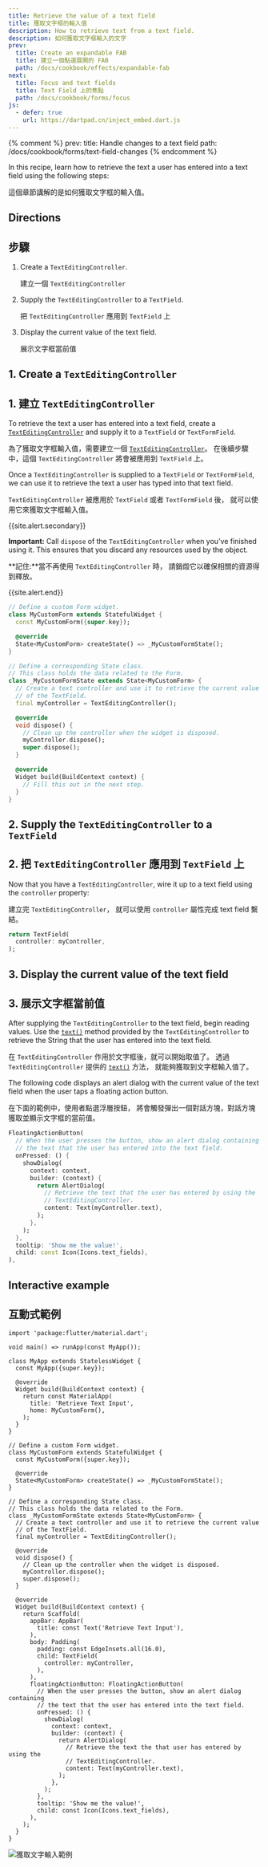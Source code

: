 ```yaml
---
title: Retrieve the value of a text field
title: 獲取文字框的輸入值
description: How to retrieve text from a text field.
description: 如何獲取文字框輸入的文字
prev:
  title: Create an expandable FAB
  title: 建立一個點選展開的 FAB
  path: /docs/cookbook/effects/expandable-fab
next:
  title: Focus and text fields
  title: Text Field 上的焦點
  path: /docs/cookbook/forms/focus
js:
  - defer: true
    url: https://dartpad.cn/inject_embed.dart.js
---
```


<?code-excerpt path-base="cookbook/forms/retrieve_input"?>

{% comment %}
prev:
  title: Handle changes to a text field
  path: /docs/cookbook/forms/text-field-changes
{% endcomment %}

In this recipe,
learn how to retrieve the text a user has entered into a text field
using the following steps:

這個章節講解的是如何獲取文字框的輸入值。

## Directions

## 步驟

  1. Create a `TextEditingController`.
     
     建立一個  `TextEditingController`

  2. Supply the `TextEditingController` to a `TextField`.
     
     把 `TextEditingController` 應用到 `TextField` 上

  3. Display the current value of the text field.

     展示文字框當前值  

## 1. Create a `TextEditingController`

## 1. 建立 `TextEditingController`

To retrieve the text a user has entered into a text field,
create a [`TextEditingController`][]
and supply it to a `TextField` or `TextFormField`.

為了獲取文字框輸入值，需要建立一個 [`TextEditingController`][]。
在後續步驟中，這個 `TextEditingController` 將會被應用到 `TextField` 上。

Once a `TextEditingController` is supplied to a `TextField` or `TextFormField`,
we can use it to retrieve the text a user has typed into that text field.

`TextEditingController` 被應用於 `TextField` 或者 `TextFormField` 後，
就可以使用它來獲取文字框輸入值。

{{site.alert.secondary}}

  **Important:** Call `dispose` of the `TextEditingController` when
  you've finished using it. This ensures that you discard any resources
  used by the object.
  
  **記住:**當不再使用 `TextEditingController` 時，
  請銷燬它以確保相關的資源得到釋放。
  
{{site.alert.end}}

<?code-excerpt "lib/starter.dart (Starter)" remove="return Container();"?>
```dart
// Define a custom Form widget.
class MyCustomForm extends StatefulWidget {
  const MyCustomForm({super.key});

  @override
  State<MyCustomForm> createState() => _MyCustomFormState();
}

// Define a corresponding State class.
// This class holds the data related to the Form.
class _MyCustomFormState extends State<MyCustomForm> {
  // Create a text controller and use it to retrieve the current value
  // of the TextField.
  final myController = TextEditingController();

  @override
  void dispose() {
    // Clean up the controller when the widget is disposed.
    myController.dispose();
    super.dispose();
  }

  @override
  Widget build(BuildContext context) {
    // Fill this out in the next step.
  }
}
```

## 2. Supply the `TextEditingController` to a `TextField`

## 2. 把 `TextEditingController` 應用到 `TextField` 上

Now that you have a `TextEditingController`, wire it up
to a text field using the `controller` property:

建立完 `TextEditingController`，
就可以使用 `controller` 屬性完成 text field 繫結。

<?code-excerpt "lib/step2.dart (TextFieldController)"?>
```dart
return TextField(
  controller: myController,
);
```

## 3. Display the current value of the text field

## 3. 展示文字框當前值

After supplying the `TextEditingController` to the text field,
begin reading values. Use the [`text()`][]
method provided by the `TextEditingController` to retrieve the
String that the user has entered into the text field.

在 `TextEditingController` 作用於文字框後，就可以開始取值了。
透過 `TextEditingController` 提供的 [`text()`][] 方法，
就能夠獲取到文字框輸入值了。

The following code displays an alert dialog with the current
value of the text field when the user taps a floating action button.

在下面的範例中，使用者點選浮層按鈕，
將會觸發彈出一個對話方塊，對話方塊獲取並顯示文字框的當前值。

<?code-excerpt "lib/step3.dart (FloatingActionButton)" replace="/^floatingActionButton\: //g"?>
```dart
FloatingActionButton(
  // When the user presses the button, show an alert dialog containing
  // the text that the user has entered into the text field.
  onPressed: () {
    showDialog(
      context: context,
      builder: (context) {
        return AlertDialog(
          // Retrieve the text that the user has entered by using the
          // TextEditingController.
          content: Text(myController.text),
        );
      },
    );
  },
  tooltip: 'Show me the value!',
  child: const Icon(Icons.text_fields),
),
```

## Interactive example

## 互動式範例

<?code-excerpt "lib/main.dart"?>
```run-dartpad:theme-light:mode-flutter:run-true:width-100%:height-600px:split-60:ga_id-interactive_example
import 'package:flutter/material.dart';

void main() => runApp(const MyApp());

class MyApp extends StatelessWidget {
  const MyApp({super.key});

  @override
  Widget build(BuildContext context) {
    return const MaterialApp(
      title: 'Retrieve Text Input',
      home: MyCustomForm(),
    );
  }
}

// Define a custom Form widget.
class MyCustomForm extends StatefulWidget {
  const MyCustomForm({super.key});

  @override
  State<MyCustomForm> createState() => _MyCustomFormState();
}

// Define a corresponding State class.
// This class holds the data related to the Form.
class _MyCustomFormState extends State<MyCustomForm> {
  // Create a text controller and use it to retrieve the current value
  // of the TextField.
  final myController = TextEditingController();

  @override
  void dispose() {
    // Clean up the controller when the widget is disposed.
    myController.dispose();
    super.dispose();
  }

  @override
  Widget build(BuildContext context) {
    return Scaffold(
      appBar: AppBar(
        title: const Text('Retrieve Text Input'),
      ),
      body: Padding(
        padding: const EdgeInsets.all(16.0),
        child: TextField(
          controller: myController,
        ),
      ),
      floatingActionButton: FloatingActionButton(
        // When the user presses the button, show an alert dialog containing
        // the text that the user has entered into the text field.
        onPressed: () {
          showDialog(
            context: context,
            builder: (context) {
              return AlertDialog(
                // Retrieve the text the that user has entered by using the
                // TextEditingController.
                content: Text(myController.text),
              );
            },
          );
        },
        tooltip: 'Show me the value!',
        child: const Icon(Icons.text_fields),
      ),
    );
  }
}
```

<noscript>
  <img src="/assets/images/docs/cookbook/retrieve-input.gif" alt="獲取文字輸入範例" class="site-mobile-screenshot" />
</noscript>


[`text()`]: {{site.api}}/flutter/widgets/TextEditingController/text.html
[`TextEditingController`]: {{site.api}}/flutter/widgets/TextEditingController-class.html
